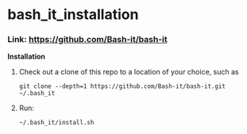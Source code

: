 # bash_it_installation

### Link: https://github.com/Bash-it/bash-it

**Installation**


1. Check out a clone of this repo to a location of your choice, such as

       git clone --depth=1 https://github.com/Bash-it/bash-it.git ~/.bash_it

2. Run:

       ~/.bash_it/install.sh
